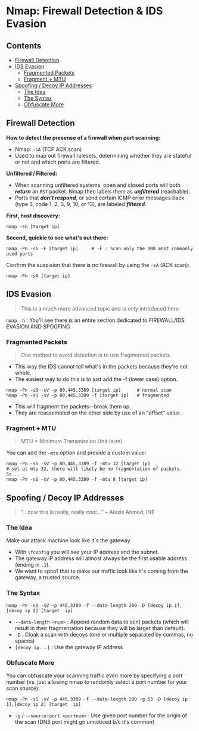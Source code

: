 # Nmap: Firewall Detection & IDS Evasion

## Contents
- [Firewall Detection](#firewall-detection)
- [IDS Evasion](#ids-evasion)
  - [Fragmented Packets](#fragmented-packets)
  - [Fragment + MTU](#fragment--mtu)
- [Spoofing / Decoy IP Addresses](#spoofing--decoy-ip-addresses)
  - [The Idea](#the-idea)
  - [The Syntax](#the-syntax)
  - [Obfuscate More](#obfuscate-more)

## Firewall Detection

**How to detect the presense of a firewall when port scanning:** 
- Nmap: `-sA` (TCP ACK scan)
- Used to map out firewall rulesets, determining whether they are stateful or not and which ports are filtered.

**Unfiltered / Filtered:** 
- When scanning unfiltered systems, open and closed ports will both **_return_** an `RST` packet. Nmap then labels them as **_unfiltered_** (reachable).
- Ports that **_don't respond_**, or send certain ICMP error messages back (type 3, code 1, 2, 3, 9, 10, or 13), are labeled **_filtered_**. 

**First, host discovery:** 
```
nmap -sn [target ip]
```
**Second, quickie to see what's out there:**
```
nmap -Pn -sS -F [target ip]     # -F : Scan only the 100 most commonly used ports
```
Confirm the suspision that there is no firewall by using the `-sA` (ACK scan): 
```
nmap -Pn -sA [target ip]
```

## IDS Evasion
> This is a much more advanced topic and is only introduced here.

`nmap -h` : You'll see there is an entire section dedicated to FIREWALL/IDS EVASION AND SPOOFING

### Fragmented Packets
> One method to avoid detection is to use fragmented packets. 
- This way the IDS cannot tell what's in the packets because they're not whole.
- The easiest way to do this is to just add the -f (lower case) option.

```
nmap -Pn -sS -sV -p 80,445,3389 [target ip]      # normal scan
nmap -Pn -sS -sV -p 80,445,3389 -f [target ip]   # fragmented
```
- This will fragment the packets--break them up.
- They are reassembled on the other side by use of an "offset" value.

### Fragment + MTU
> MTU =  Minimum Transmission Unit (size)

You can add the `-mtu` option and provide a custom value: 
```
nmap -Pn -sS -sV -p 80,445,3389 -f -mtu 32 [target ip]
# set at mtu 32, there will likely be no fragmentation of packets. So...
nmap -Pn -sS -sV -p 80,445,3389 -f -mtu 8 [target ip]
```

## Spoofing / Decoy IP Addresses
> "...now this is really, really cool..." ~ Alexis Ahmed, INE

### The Idea

Make our attack machine look like it's the gateway.
- With `ifconfig` you will see your IP address and the subnet.
- The gateway IP address will almost always be the first usable address (ending in `.1`).
- We want to spoof that to make our traffic look like it's coming from the gateway, a trusted source.

### The Syntax
```
nmap -Pn -sS -sV -p 445,3389 -f --data-length 200 -D [decoy ip 1],[decoy ip 2] [target  ip]
```
- `--data-length <num>` : Append random data to sent packets (which will result in their fragmentation because they will be larger than default).
- `-D` : Cloak a scan with decoys (one or multiple separated by commas, no spaces)
- `[decoy ip...]` : Use the gateway IP address

### Obfuscate More

You can obfuscate your scanning traffic even more by specifying a port number (vs. just allowing nmap to randomly select a port number for your scan source): 
```
nmap -Pn -sS -sV -p 445,3389 -f --data-length 200 -g 53 -D [decoy ip 1],[decoy ip 2] [target  ip]
```
- `-g`  /  `--source-port <portnum>`  :  Use given port number for the origin of the scan (DNS port might go unnoticed b/c it's common)
